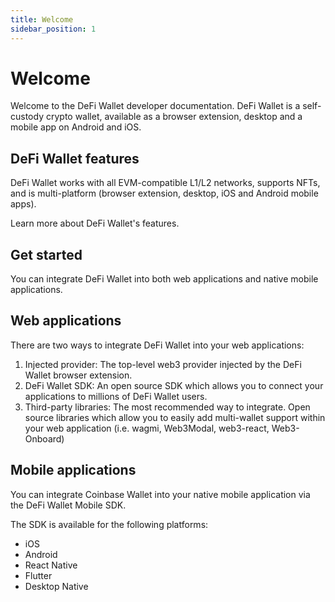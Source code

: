 ```yaml
---
title: Welcome
sidebar_position: 1
---
```


# Welcome

Welcome to the DeFi Wallet developer documentation. DeFi Wallet is a self-custody crypto wallet, available as a browser extension, desktop and a mobile app on Android and iOS.

## DeFi Wallet features

DeFi Wallet works with all EVM-compatible L1/L2 networks, supports NFTs, and is multi-platform (browser extension, desktop, iOS and Android mobile apps).

Learn more about DeFi Wallet's features.

## Get started

You can integrate DeFi Wallet into both web applications and native mobile applications.

## Web applications

There are two ways to integrate DeFi Wallet into your web applications:

1. Injected provider: The top-level web3 provider injected by the DeFi Wallet browser extension.
2. DeFi Wallet SDK: An open source SDK which allows you to connect your applications to millions of DeFi Wallet users.
3. Third-party libraries: The most recommended way to integrate. Open source libraries which allow you to easily add multi-wallet support within your web application (i.e. wagmi, Web3Modal, web3-react, Web3-Onboard)

## Mobile applications

You can integrate Coinbase Wallet into your native mobile application via the DeFi Wallet Mobile SDK.

The SDK is available for the following platforms:

- iOS
- Android
- React Native
- Flutter
- Desktop Native
